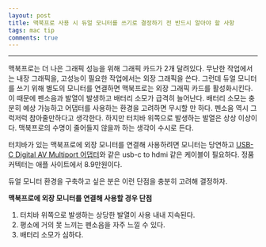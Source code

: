 ```yaml
---
layout: post
title: 맥북프로 사용 시 듀얼 모니터를 쓰기로 결정하기 전 반드시 알아야 할 사항
tags: mac tip
comments: true
---
```

  
---
  
맥북프로는 더 나은 그래픽 성능을 위해 그래픽 카드가 2개 달려있다. 무난한 작업에서는 내장 그래픽을, 고성능이 필요한 작업에서는 외장 그래픽을 쓴다. 그런데 듀얼 모니터를 쓰기 위해 별도의 모니터를 연결하면 맥북프로는 외장 그래픽 카드를 활성화시킨다. 이 때문에 펜소음과 발열이 발생하고 배터리 소모가 급격히 늘어난다. 배터리 소모는 충분히 예상 가능하고 어댑터를 사용하는 환경을 고려하면 무시할 만 하다. 펜소음 역시 그럭저럭 참아줄만하다고 생각한다. 하지만 터치바 위쪽으로 발생하는 발열은 상상 이상이다. 맥북프로의 수명이 줄어들지 않을까 하는 생각이 수시로 든다.
  
터치바가 있는 맥북프로에 외장 모니터를 연결해 사용하려면 모니터는 당연하고 [USB-C Digital AV Multiport 어댑터](https://www.apple.com/kr/shop/product/MJ1K2FE/A/usb-c-digital-av-multiport-%EC%96%B4%EB%8C%91%ED%84%B0)와 같은 usb-c to hdmi 같은 케이블이 필요하다. 정품 커텍터는 애플 사이트에서 8.9만원이다.  
  
듀얼 모니터 환경을 구축하고 싶은 분은 이런 단점을 충분히 고려해 결정하자.  
  
**맥북프로에 외장 모니터를 연결해 사용할 경우 단점**   
  
1. 터치바 위쪽으로 발생하는 상당한 발열이 사용 내내 지속된다.
2. 평소에 거의 못 느끼는 펜소음을 자주 느낄 수 있다.
3. 배터리 소모가 심하다.
  
